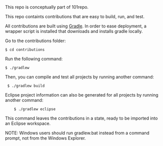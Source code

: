 This repo is conceptually part of 101repo.

This repo containts contributions that are easy to build, run, and test.

All contributions are built using [Gradle](www.gradle.org). In order to ease deployment, a wrapper script is installed that downloads and installs gradle locally.

Go to the contributions folder:

    $ cd contributions

Run the following command:

    $ ./gradlew

Then, you can compile and test all projects by running another command:

     $ ./gradlew build

Eclipse project information can also be generated for all projects by running another command:

        $ ./gradlew eclipse

This command leaves the contributions in a state, ready to be imported into an Eclipse workspace.

NOTE: Windows users should run gradlew.bat instead from a command prompt, not from the Windows Explorer.
